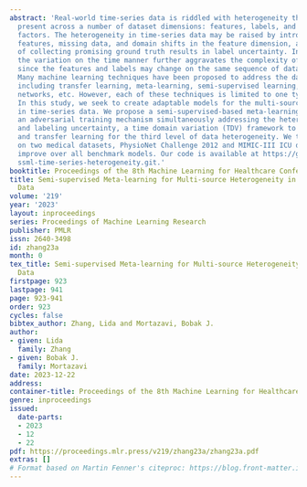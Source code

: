 ```yaml
---
abstract: 'Real-world time-series data is riddled with heterogeneity that is often
  present across a number of dataset dimensions: features, labels, and time-varying
  factors. The heterogeneity in time-series data may be raised by introducing new
  features, missing data, and domain shifts in the feature dimension, and the difficulty
  of collecting promising ground truth results in label uncertainty. In addition,
  the variation on the time manner further aggravates the complexity of data heterogeneity,
  since the features and labels may change on the same sequence of data over time.
  Many machine learning techniques have been proposed to address the data heterogeneity,
  including transfer learning, meta-learning, semi-supervised learning, recurrent
  networks, etc. However, each of these techniques is limited to one type of heterogeneity.
  In this study, we seek to create adaptable models for the multi-source heterogeneity
  in time-series data. We propose a semi-supervised-based meta-learning (SSML) with
  an adversarial training mechanism simultaneously addressing the heterogeneous features
  and labeling uncertainty, a time domain variation (TDV) framework to apply SSML
  and transfer learning for the third level of data heterogeneity. We test our models
  on two medical datasets, PhysioNet Challenge 2012 and MIMIC-III ICU dataset, and
  improve over all benchmark models. Our code is available at https://github.com/lidazhang/
  ssml-time-series-heterogeneity.git.'
booktitle: Proceedings of the 8th Machine Learning for Healthcare Conference
title: Semi-supervised Meta-learning for Multi-source Heterogeneity in Time-series
  Data
volume: '219'
year: '2023'
layout: inproceedings
series: Proceedings of Machine Learning Research
publisher: PMLR
issn: 2640-3498
id: zhang23a
month: 0
tex_title: Semi-supervised Meta-learning for Multi-source Heterogeneity in Time-series
  Data
firstpage: 923
lastpage: 941
page: 923-941
order: 923
cycles: false
bibtex_author: Zhang, Lida and Mortazavi, Bobak J.
author:
- given: Lida
  family: Zhang
- given: Bobak J.
  family: Mortazavi
date: 2023-12-22
address:
container-title: Proceedings of the 8th Machine Learning for Healthcare Conference
genre: inproceedings
issued:
  date-parts:
  - 2023
  - 12
  - 22
pdf: https://proceedings.mlr.press/v219/zhang23a/zhang23a.pdf
extras: []
# Format based on Martin Fenner's citeproc: https://blog.front-matter.io/posts/citeproc-yaml-for-bibliographies/
---
```

